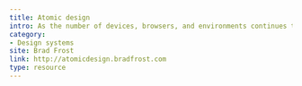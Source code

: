 ```yaml
---
title: Atomic design
intro: As the number of devices, browsers, and environments continues to increase at a staggering rate, the need to create thoughtful, deliberate interface design systems is becoming more apparent than ever.
category:
- Design systems
site: Brad Frost
link: http://atomicdesign.bradfrost.com
type: resource
---
```

